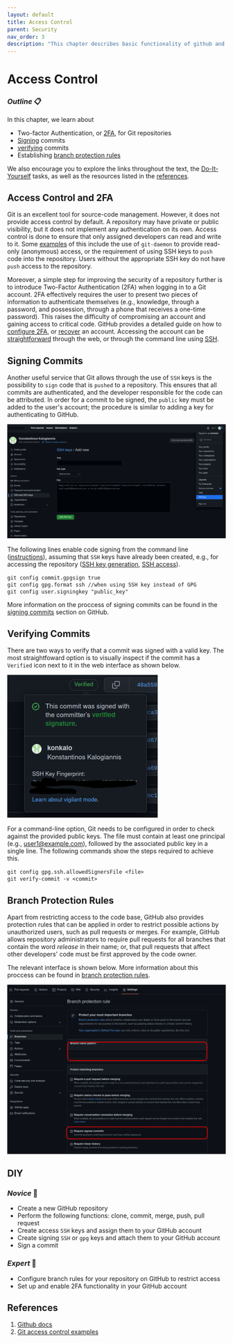 ```yaml
---
layout: default
title: Access Control
parent: Security
nav_order: 3
description: "This chapter describes basic functionality of github and delves into the aspects of access control in repositories"
---
```


# Access Control

### _Outline_ 📋
In this chapter, we learn about
- Two-factor Authentication, or [2FA](#access-control-and-2fa), for Git repositories
- [Signing](#signing-commits) commits
- [verifying](#verifying-commits) commits
- Establishing [branch protection rules](#branch-protection-rules)

We also encourage you to explore the links throughout the text, the [Do-It-Yourself](#diy) tasks, as well as the resources listed in the [references](#references).

## Access Control and 2FA

Git is an excellent tool for source-code management. However, it does not provide access control by default. A repository may have private or public visibility, but it does not implement any authentication on its own. Access control is done to ensure that only assigned developers can read and write to it. Some [examples](https://wincent.com/wiki/Git_repository_access_control) of this include the use of `git-daemon` to provide read-only (anonymous) access, or the requirement of using SSH keys to `push` code into the repository. Users without the appropriate SSH key do not have `push` access to the repository.

Moreover, a simple step for improving the security of a repository further is to introduce Two-Factor Authentication (2FA) when logging in to a Git account. 2FA effectively requires the user to present two pieces of information to authenticate themselves (e.g., knowledge, through a password, and possession, through a phone that receives a one-time password). This raises the difficulty of compromising an account and gaining access to critical code. GitHub provides a detailed guide on how to [configure 2FA](https://docs.github.com/en/authentication/securing-your-account-with-two-factor-authentication-2fa/configuring-two-factor-authentication), or [recover](https://docs.github.com/en/authentication/securing-your-account-with-two-factor-authentication-2fa/configuring-two-factor-authentication-recovery-methods) an account. Accessing the account can be [straightforward](https://docs.github.com/en/authentication/securing-your-account-with-two-factor-authentication-2fa/accessing-github-using-two-factor-authentication) through the web, or through the command line using [SSH](https://docs.github.com/en/authentication/keeping-your-account-and-data-secure/about-authentication-to-github).

## Signing Commits

Another useful service that Git allows through the use of `SSH` keys is the possibility to `sign` code that is `pushed` to a repository. This ensures that all commits are authenticated, and the developer responsible for the code can be attributed.
In order for a commit to be signed, the `public` key must be added to the user's account; the procedure is similar to adding a key for authenticating to GitHub.

![](./img/add-ssh2.png)


The following lines enable code signing from the command line ([instructions](https://docs.github.com/en/authentication/managing-commit-signature-verification/telling-git-about-your-signing-key)), assuming that `SSH` keys have already been created, e.g., for accessing the repository ([SSH key generation](https://docs.github.com/en/authentication/connecting-to-github-with-ssh/generating-a-new-ssh-key-and-adding-it-to-the-ssh-agent), [SSH access](https://docs.github.com/en/authentication/connecting-to-github-with-ssh/adding-a-new-ssh-key-to-your-github-account)).

```
git config commit.gpgsign true
git config gpg.format ssh //when using SSH key instead of GPG
git config user.signingkey "public_key"
```

More information on the proccess of signing commits can be found in the [signing commits](https://docs.github.com/en/authentication/managing-commit-signature-verification/signing-commits) section on GitHub.

## Verifying Commits

There are two ways to verify that a commit was signed with a valid key. The most straightfoward option is to visually inspect if the commit has a `Verified` icon next to it in the web interface as shown below.

![](./img/verified2.png)

For a command-line option, Git needs to be configured in order to check against the provided public keys. The file must contain at least one principal (e.g., user1@example.com), followed by the associated public key in a single line. The following commands show the steps required to achieve this.

```
git config gpg.ssh.allowedSignersFile <file>
git verify-commit -v <commit>
```

## Branch Protection Rules

Apart from restricting access to the code base, GitHub also provides protection rules that can be applied in order to restrict possible actions by unauthorized users, such as pull requests or merges. For example, GitHub allows repository administrators to require pull requests for all branches that contain the word *release* in their name; or, that pull requests that affect other developers' code must be first approved by the code owner.

The relevant interface is shown below. More information about this proccess can be found in  [branch protection rules](https://docs.github.com/en/repositories/configuring-branches-and-merges-in-your-repository/defining-the-mergeability-of-pull-requests/managing-a-branch-protection-rule).


![](./img/branch-protection.png)

## DIY

### _Novice_ 👾
- Create a new GitHub repository
- Perform the following functions: clone, commit, merge, push, pull request
- Create access `SSH` keys and assign them to your GitHub account
- Create signing `SSH` or `gpg` keys and attach them to your GitHub account
- Sign a commit

### _Expert_ 💯
- Configure branch rules for your repository on GitHub to restrict access
- Set up and enable 2FA functionality in your GitHub account

<!-- ## Industry Use Cases
    The following lists outline the general knowledge that a user should have from a security perspective.
## Test Questions / Areas / Learning Goal
- Understand the difference between using HTTPS and SSH for accessing the repository
- Understand how to store and manage credentials
- What problems can static and binary analysis solve
- Has the capability to argue about properties of the cryptographic keys, e.g., the size and the cipher used
- Understands the implications and potential vulnerabilities that emerge from the choice of key properties, and storage, and 2FA options
- What type of analysis to use and when
- What guarantees does static and binary analysis provide
-->

## References

1. [Github docs](https://docs.github.com/en)
2. [Git access control examples](https://wincent.com/wiki/Git_repository_access_control)
